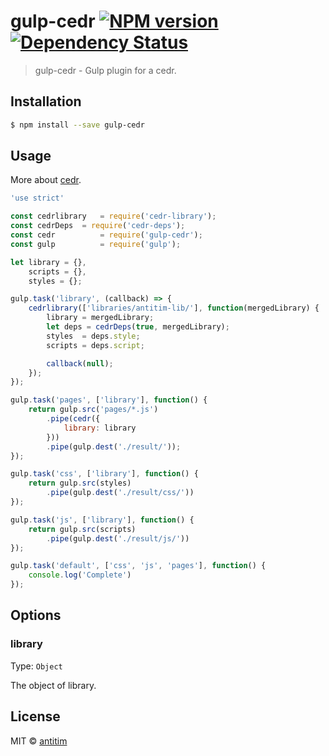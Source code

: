 # gulp-cedr [![NPM version][npm-image]][npm-url] [![Dependency Status][daviddm-image]][daviddm-url]

> gulp-cedr - Gulp plugin for a cedr.


## Installation

```sh
$ npm install --save gulp-cedr
```

## Usage

More about [cedr](https://github.com/antitim/cedr).

```js
'use strict'

const cedrlibrary	= require('cedr-library');
const cedrDeps	= require('cedr-deps');
const сedr			= require('gulp-cedr');
const gulp 			= require('gulp');

let library = {},
	scripts = {},
	styles = {};

gulp.task('library', (callback) => {
	cedrlibrary(['libraries/antitim-lib/'], function(mergedLibrary) {
		library = mergedLibrary;
		let deps = cedrDeps(true, mergedLibrary);
		styles 	= deps.style;
		scripts = deps.script;

		callback(null);
	});
});

gulp.task('pages', ['library'], function() {
	return gulp.src('pages/*.js')
		.pipe(сedr({
			library: library
		}))
		.pipe(gulp.dest('./result/'));
});

gulp.task('css', ['library'], function() {
	return gulp.src(styles)
		.pipe(gulp.dest('./result/css/'))
});

gulp.task('js', ['library'], function() {
	return gulp.src(scripts)
		.pipe(gulp.dest('./result/js/'))
});

gulp.task('default', ['css', 'js', 'pages'], function() {
	console.log('Complete')
});

```
## Options

### library
Type: `Object`

The object of library.



## License

MIT © [antitim](http://vk.com/antitim)


[npm-image]: https://badge.fury.io/js/gulp-cedr.svg
[npm-url]: https://npmjs.org/package/gulp-cedr
[travis-image]: https://travis-ci.org/antitim/gulp-cedr.svg?branch=master
[travis-url]: https://travis-ci.org/antitim/gulp-cedr
[daviddm-image]: https://david-dm.org/antitim/gulp-cedr.svg?theme=shields.io
[daviddm-url]: https://david-dm.org/antitim/gulp-cedr
